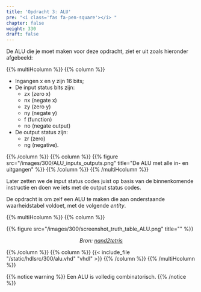 ```yaml
---
title: 'Opdracht 3: ALU'
pre: "<i class='fas fa-pen-square'></i> "
chapter: false
weight: 330
draft: false
---
```


De ALU die je moet maken voor deze opdracht, ziet er uit zoals hieronder afgebeeld:

{{% multiHcolumn %}}
{{% column %}}

* Ingangen x en y zijn 16 bits; 
* De input status bits zijn:
  * zx (zero x)
  * nx (negate x)
  * zy (zero y)
  * ny (negate y)
  * f (function)
  * no (negate output)
* De output status zijn: 
  * zr (zero)
  * ng (negative).

{{% /column %}}
{{% column %}}
{{% figure src="/images/300/ALU_inputs_outputs.png" title="De ALU met alle in- en uitgangen" %}}
{{% /column %}}
{{% /multiHcolumn %}}


Later zetten we de input status codes juist op basis van de binnenkomende instructie en doen we iets met de output status codes.

De opdracht is om zelf een ALU te maken die aan onderstaande waarheidstabel voldoet, met de volgende *entity*.

{{% multiHcolumn %}}
{{% column %}}

{{% figure src="/images/300/screenshot_truth_table_ALU.png" title="" %}}

<div class="image_courtesy">
  Bron: 
   <a href="https://b1391bd6-da3d-477d-8c01-38cdf774495a.filesusr.com/ugd/44046b_f0eaab042ba042dcb58f3e08b46bb4d7.pdf" target="_blank">nand2tetris</a>
</div>

<style>
  div.image_courtesy {
    text-align: center;
    font-size: 100%;
    font-style: italic;
  }
</style>

{{% /column %}}
{{% column %}}
{{< include_file "/static/hdlsrc/300/alu.vhd" "vhdl" >}}
{{% /column %}}
{{% /multiHcolumn %}}


{{% notice warning %}}
Een ALU is volledig combinatorisch.
{{% /notice %}}
